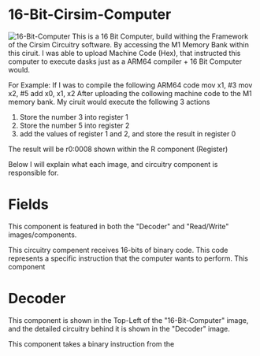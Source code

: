 # 16-Bit-Cirsim-Computer
![16-Bit-Computer](https://github.com/TheReedMiller/16-Bit-Cirsim-Computer/assets/174283892/d76dfa85-a093-4c33-b695-6e8722d19df8)
 This is a 16 Bit Computer, build withing the Framework of the Cirsim Circuitry software. By accessing the M1 Memory Bank within this ciruit. I was able to upload Machine Code (Hex), that instructed this computer to execute dasks just as a ARM64 compiler + 16 Bit Computer would. 

 For Example:
 If I was to compile the following ARM64 code
     mov x1, #3
     mov x2, #5
     add x0, x1, x2
After uploading the collowing machine code to the M1 memory bank. My ciruit would execute the following 3 actions
1) Store the number 3 into register 1
2) Store the number 5 into register 2
3) add the values of register 1 and 2, and store the result in register 0

The result will be r0:0008 shown within the R component (Register)

Below I will explain what each image, and circuitry component is responsible for.

# Fields
This component is featured in both the "Decoder" and "Read/Write" images/components. 

This circuitry compenent receives 16-bits of binary code. This code represents a specific instruction that the computer wants to perform. This component

# Decoder

This component is shown in the Top-Left of the "16-Bit-Computer" image, and the detailed circuitry behind it is shown in the "Decoder" image.

This component takes a binary instruction from the
    
